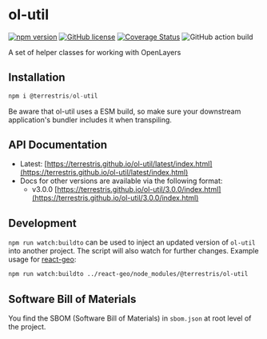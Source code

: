 # ol-util

[![npm version](https://img.shields.io/npm/v/@terrestris/ol-util.svg?style=flat-square)](https://www.npmjs.com/package/@terrestris/ol-util)
[![GitHub license](https://img.shields.io/github/license/terrestris/ol-util?style=flat-square)](https://github.com/terrestris/ol-util/blob/main/LICENSE)
[![Coverage Status](https://img.shields.io/coverallsCoverage/github/terrestris/ol-util?style=flat-square)](https://coveralls.io/github/terrestris/ol-util?branch=main)
![GitHub action build](https://img.shields.io/github/actions/workflow/status/terrestris/ol-util/on-push-main.yml?branch=main&style=flat-square)


A set of helper classes for working with OpenLayers

## Installation

```javascript static
npm i @terrestris/ol-util
```

Be aware that ol-util uses a ESM build, so make sure your downstream application's bundler includes it when transpiling.

## API Documentation

* Latest: [https://terrestris.github.io/ol-util/latest/index.html](https://terrestris.github.io/ol-util/latest/index.html)
* Docs for other versions are available via the following format:
  * v3.0.0 [https://terrestris.github.io/ol-util/3.0.0/index.html](https://terrestris.github.io/ol-util/3.0.0/index.html)

## Development

`npm run watch:buildto` can be used to inject an updated version of `ol-util` into another project. The script will also watch for further changes. Example usage for [react-geo](https://github.com/terrestris/react-geo):

```sh
npm run watch:buildto ../react-geo/node_modules/@terrestris/ol-util
```

## Software Bill of Materials

You find the SBOM (Software Bill of Materials) in `sbom.json` at root level of the project.
